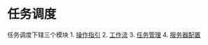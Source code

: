 # 任务调度

任务调度下辖三个模块 1. [操作指引](https://github.com/2019210318why-thu/manual/tree/b8141f695ba8cc16ccd3fd60304cda569c1884de/workflow/workflow/guide.md) 2. [工作流](https://github.com/2019210318why-thu/manual/tree/b8141f695ba8cc16ccd3fd60304cda569c1884de/workflow/workflow/readme.md) 3. [任务管理](https://github.com/2019210318why-thu/manual/tree/b8141f695ba8cc16ccd3fd60304cda569c1884de/workflow/tasks/readme.md) 4. [服务器配置](https://github.com/2019210318why-thu/manual/tree/b8141f695ba8cc16ccd3fd60304cda569c1884de/workflow/services/readme.md)

